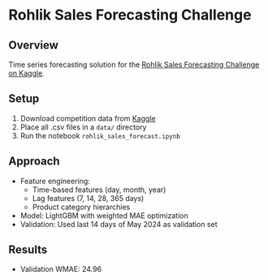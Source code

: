 # Rohlik Sales Forecasting Challenge

## Overview
Time series forecasting solution for the [Rohlik Sales Forecasting Challenge on Kaggle]([url](https://www.kaggle.com/competitions/rohlik-sales-forecasting-challenge-v2)).

## Setup
1. Download competition data from [Kaggle](https://www.kaggle.com/competitions/rohlik-sales-forecasting-challenge-v2/data)
2. Place all .csv files in a `data/` directory
3. Run the notebook `rohlik_sales_forecast.ipynb`

## Approach
- Feature engineering:
  - Time-based features (day, month, year)
  - Lag features (7, 14, 28, 365 days)
  - Product category hierarchies
- Model: LightGBM with weighted MAE optimization
- Validation: Used last 14 days of May 2024 as validation set

## Results
- Validation WMAE: 24.96
